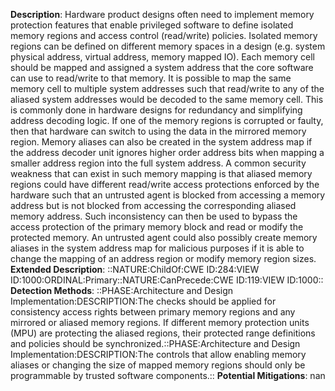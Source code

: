 **Description**: Hardware product designs often need to implement memory protection features that enable privileged software to define isolated memory regions and access control (read/write) policies. Isolated memory regions can be defined on different memory spaces in a design (e.g. system physical address, virtual address, memory mapped IO). Each memory cell should be mapped and assigned a system address that the core software can use to read/write to that memory. It is possible to map the same memory cell to multiple system addresses such that read/write to any of the aliased system addresses would be decoded to the same memory cell. This is commonly done in hardware designs for redundancy and simplifying address decoding logic. If one of the memory regions is corrupted or faulty, then that hardware can switch to using the data in the mirrored memory region. Memory aliases can also be created in the system address map if the address decoder unit ignores higher order address bits when mapping a smaller address region into the full system address. A common security weakness that can exist in such memory mapping is that aliased memory regions could have different read/write access protections enforced by the hardware such that an untrusted agent is blocked from accessing a memory address but is not blocked from accessing the corresponding aliased memory address. Such inconsistency can then be used to bypass the access protection of the primary memory block and read or modify the protected memory. An untrusted agent could also possibly create memory aliases in the system address map for malicious purposes if it is able to change the mapping of an address region or modify memory region sizes.
**Extended Description**: ::NATURE:ChildOf:CWE ID:284:VIEW ID:1000:ORDINAL:Primary::NATURE:CanPrecede:CWE ID:119:VIEW ID:1000::
**Detection Methods**: ::PHASE:Architecture and Design Implementation:DESCRIPTION:The checks should be applied for consistency access rights between primary memory regions and any mirrored or aliased memory regions. If different memory protection units (MPU) are protecting the aliased regions, their protected range definitions and policies should be synchronized.::PHASE:Architecture and Design Implementation:DESCRIPTION:The controls that allow enabling memory aliases or changing the size of mapped memory regions should only be programmable by trusted software components.::
**Potential Mitigations**: nan